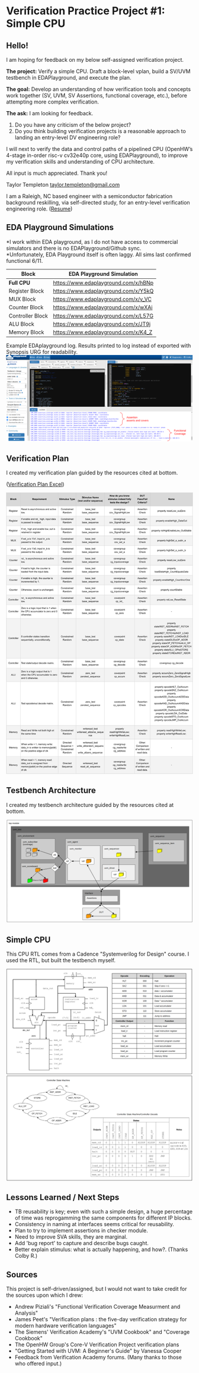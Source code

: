 # Verification Practice Project #1: Simple CPU

## Hello!

I am hoping for feedback on my below self-assigned verification project.  

**The project:** Verify a simple CPU.  Draft a block-level vplan, build a SV/UVM testbench in EDAPlayground, and execute the plan.

**The goal:** Develop an understanding of how verification tools and concepts work together (SV, UVM, SV Assertions, functional coverage, etc.), before attempting more complex verification.

**The ask:** I am looking for feedback.
  1. Do you have any criticism of the below project?
  2. Do you think building verification projects is a reasonable approach to landing an entry-level DV engineering role?  

I will next to verify the data and control paths of a pipelined CPU (OpenHW’s 4-stage in-order risc-v cv32e40p core, using EDAPlayground), to improve my verification skills and understanding of CPU architecture. 

All input is much appreciated.  Thank you!

Taylor Templeton
taylor.templeton@gmail.com

I am a Raleigh, NC based engineer with a semiconductor fabrication background reskilling, via self-directed study, for an entry-level verification engineering role. ([Resume](https://github.com/taylortempleton/VerificationPractice_SimpleCPU/blob/main/Docs/2023_06_June_11_TaylorTempleton.pdf))


## EDA Playground Simulations

*I work within EDA playground, as I do not have access to commercial simulators and there is no EDAPlayground/Github sync.  
*Unfortunately, EDA Playground itself is often laggy. All sims last confirmed functional 6/11.

| Block                | EDA Playground Simulation            |
|----------------------|--------------------------------------|
| **Full CPU**         | https://www.edaplayground.com/x/hBNp |
| Register Block       | https://www.edaplayground.com/x/Y5kQ |
| MUX Block            | https://www.edaplayground.com/x/v_VC |
| Counter Block        | https://www.edaplayground.com/x/wXAi |
| Controller Block     | https://www.edaplayground.com/x/L57G |
| ALU Block            | https://www.edaplayground.com/x/JT9j |
| Memory Block         | https://www.edaplayground.com/x/K4_Z |


Example EDAplayground log.  Results printed to log instead of exported with Synopsis URG for readability.
![](https://github.com/taylortempleton/VerificationPractice_SimpleCPU/blob/main/Docs/EDAPlaygroundExample_MarkedUp.png)


## Verification Plan

I created my verification plan guided by the resources cited at bottom.

([Verification Plan Excel](https://github.com/taylortempleton/VerificationPractice_SimpleCPU/blob/main/Docs/Draft_VerificationPlan.xlsx)) 

![](https://github.com/taylortempleton/VerificationPractice_SimpleCPU/blob/main/Docs/VerificationPlanSummary04.png)


## Testbench Architecture

I created my testbench architecture guided by the resources cited at bottom.

![](https://github.com/taylortempleton/VerificationPractice_SimpleCPU/blob/main/Docs/DraftTestbenchArchitecture_Complete.png)


## Simple CPU

This CPU RTL comes from a Cadence "Systemverilog for Design" course.  I used the RTL, but built the testbench myself.

![](https://github.com/taylortempleton/VerificationPractice_SimpleCPU/blob/main/Docs/CPUschematic_Opcodes_Snap.png)
![](https://github.com/taylortempleton/VerificationPractice_SimpleCPU/blob/main/Docs/StatemachineDecode_Snap.png)


## Lessons Learned / Next Steps

* TB reusability is key; even with such a simple design, a huge percentage of time was reprogamming the same components for different IP blocks.
* Consistency in naming at interfaces seems critical for reusability.
* Plan to try to implement assertions in checker module.
* Need to improve SVA skills, they are marginal.
* Add 'bug report' to capture and describe bugs caught.
* Better explain stimulus: what is actually happening, and how?. (Thanks Colby R.)

## Sources
This project is self-driven/assigned, but I would not want to take credit for the sources upon which I drew:
* Andrew Piziali's "Functional Verification Coverage Measurment and Analysis"
* James Peet's  "Verification plans : the five-day verification strategy for modern hardware verification languages"
* The Siemens' Verification Academy's "UVM Cookbook" and "Coverage Cookbook"
* The OpenHW Group's Core-V Verification Project verification plans
* "Getting Started with UVM: A Beginner's Guide" by Vanessa Cooper
* Feedback from Verification Academy forums. (Many thanks to those who offered input.)


